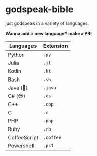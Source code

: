 # godspeak-bible
just godspeak in a variety of languages.

**Wanna add a new language? make a PR!**


| Languages    | Extension   |
| ------------ | ----------- |
| Python       | `.py`         |
| Julia        | `.jl`         |
| Kotlin       | `.kt`         |
| Bash         | `.sh`         |
| Java (🤮)    | `.java`       |
| C# (😎)      | `.cs`         |
| C++          | `.cpp`        |
| C            | `.c`          |
| PHP          | `.php`        |
| Ruby         | `.rb`         |
| CoffeeScript | `.coffee`     |
| Powershell   | `.ps1`        |

